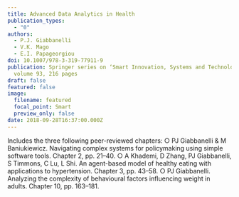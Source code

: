 ```yaml
---
title: Advanced Data Analytics in Health
publication_types:
  - "0"
authors:
  - P.J. Giabbanelli
  - V.K. Mago
  - E.I. Papageorgiou
doi: 10.1007/978-3-319-77911-9
publication: Springer series on ‘Smart Innovation, Systems and Technologies’,
  volume 93, 216 pages
draft: false
featured: false
image:
  filename: featured
  focal_point: Smart
  preview_only: false
date: 2018-09-28T16:37:00.000Z
---
```

Includes the three following peer-reviewed chapters:
○ PJ Giabbanelli & M Baniukiewicz. Navigating complex systems for policymaking using simple
software tools. Chapter 2, pp. 21–40.
○ A Khademi, D Zhang, PJ Giabbanelli, S Timmons, C Lu, L Shi. An agent-based model of
healthy eating with applications to hypertension. Chapter 3, pp. 43–58.
○ PJ Giabbanelli. Analyzing the complexity of behavioural factors influencing weight in adults.
Chapter 10, pp. 163–181.